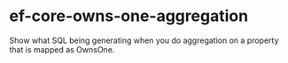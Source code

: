 # ef-core-owns-one-aggregation

Show what SQL being generating when you do aggregation on a property that is mapped as OwnsOne.
